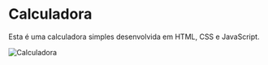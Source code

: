 # Calculadora

Esta é uma calculadora simples desenvolvida em HTML, CSS e JavaScript.

![Calculadora](calculadora-screenshot.png)

